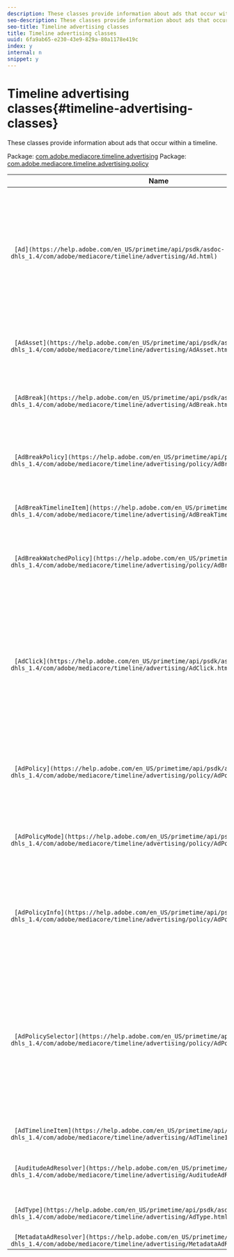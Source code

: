 ```yaml
---
description: These classes provide information about ads that occur within a timeline.
seo-description: These classes provide information about ads that occur within a timeline.
seo-title: Timeline advertising classes
title: Timeline advertising classes
uuid: 6fa9ab65-e230-43e9-829a-80a1178e419c
index: y
internal: n
snippet: y
---
```


# Timeline advertising classes{#timeline-advertising-classes}

These classes provide information about ads that occur within a timeline.

 Package: [com.adobe.mediacore.timeline.advertising](https://help.adobe.com/en_US/primetime/api/psdk/asdoc-dhls_1.4/com/adobe/mediacore/timeline/advertising/package-detail.html)  Package: [com.adobe.mediacore.timeline.advertising.policy](https://help.adobe.com/en_US/primetime/api/psdk/asdoc-dhls_1.4/com/adobe/mediacore/timeline/advertising/policy/package-detail.html) 

|  Name  | Description  |
|---|---|
| ` [Ad](https://help.adobe.com/en_US/primetime/api/psdk/asdoc-dhls_1.4/com/adobe/mediacore/timeline/advertising/Ad.html)`  |Class that defines the Ad abstraction and holds all ad information. It is defined by a unique ID, a duration, and a `MediaResource`. The `MediaResource` contains the URL where the actual ad content resides.  |
| ` [AdAsset](https://help.adobe.com/en_US/primetime/api/psdk/asdoc-dhls_1.4/com/adobe/mediacore/timeline/advertising/AdAsset.html)`  | Class that represents an asset to be displayed. Class representing an ad asset.  |
| ` [AdBreak](https://help.adobe.com/en_US/primetime/api/psdk/asdoc-dhls_1.4/com/adobe/mediacore/timeline/advertising/AdBreak.html)`  | Class that gives a unified view on several ads that will be played at some point during playback.  |
| ` [AdBreakPolicy](https://help.adobe.com/en_US/primetime/api/psdk/asdoc-dhls_1.4/com/adobe/mediacore/timeline/advertising/policy/AdBreakPolicy.html)`  | Enumeration that defines the ad playback policy related to the user bypassing ads while seeking.  |
| ` [AdBreakTimelineItem](https://help.adobe.com/en_US/primetime/api/psdk/asdoc-dhls_1.4/com/adobe/mediacore/timeline/advertising/AdBreakTimelineItem.html)`  | Timeline item associated with the specific ad break.  |
| ` [AdBreakWatchedPolicy](https://help.adobe.com/en_US/primetime/api/psdk/asdoc-dhls_1.4/com/adobe/mediacore/timeline/advertising/policy/AdBreakWatchedPolicy.html)`  | Enumeration class for possible policies on when to mark an ad break as having been watched.  |
| ` [AdClick](https://help.adobe.com/en_US/primetime/api/psdk/asdoc-dhls_1.4/com/adobe/mediacore/timeline/advertising/AdClick.html)`  | Class that represents a click instance associated with an asset. This instance contains information about the click-through URL and the title that can be used to provide additional information to the user.  |
| ` [AdPolicy](https://help.adobe.com/en_US/primetime/api/psdk/asdoc-dhls_1.4/com/adobe/mediacore/timeline/advertising/policy/AdPolicy.html)`  | Enumeration class for possible policies on where to resume playing an ad break after seeking or trick-play mode.  |
| ` [AdPolicyMode](https://help.adobe.com/en_US/primetime/api/psdk/asdoc-dhls_1.4/com/adobe/mediacore/timeline/advertising/policy/AdPolicyMode.html)`  | Enumeration class that lists ways in which the player is playing, such as seeking or normal play.  |
|  ` [AdPolicyInfo](https://help.adobe.com/en_US/primetime/api/psdk/asdoc-dhls_1.4/com/adobe/mediacore/timeline/advertising/policy/AdPolicySelector.html)`  |Interface that defines properties for `AdPolicySelector` API calls. These properties provide the context for enforcing each ad behavior.  |
|  ` [AdPolicySelector](https://help.adobe.com/en_US/primetime/api/psdk/asdoc-dhls_1.4/com/adobe/mediacore/timeline/advertising/policy/AdPolicySelector.html)`  | An ad policy selector interface for enforcing ad behaviors. Applications can conform to this interface by implementing all the required methods or by extending the existing default policy selector class to customize specific behaviors.  |
| ` [AdTimelineItem](https://help.adobe.com/en_US/primetime/api/psdk/asdoc-dhls_1.4/com/adobe/mediacore/timeline/advertising/AdTimelineItem.html)`  | Timeline item associated with a specific ad.  |
| ` [AuditudeAdResolver](https://help.adobe.com/en_US/primetime/api/psdk/asdoc-dhls_1.4/com/adobe/mediacore/timeline/advertising/AuditudeAdResolver.html)`  | Class that handles primetime ad resolving in the TVSDK process.  |
| ` [AdType](https://help.adobe.com/en_US/primetime/api/psdk/asdoc-dhls_1.4/com/adobe/mediacore/timeline/advertising/AdType.html)`  | Enumeration of all ad types supported by the TVSDK.  |
| ` [MetadataAdResolver](https://help.adobe.com/en_US/primetime/api/psdk/asdoc-dhls_1.4/com/adobe/mediacore/timeline/advertising/MetadataAdResolver.html)`  | Class.  |

